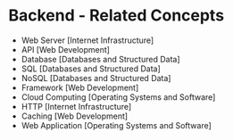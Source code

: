 # Backend - Related Concepts

- Web Server [Internet Infrastructure]
- API [Web Development]
- Database [Databases and Structured Data]
- SQL [Databases and Structured Data]
- NoSQL [Databases and Structured Data]
- Framework [Web Development]
- Cloud Computing [Operating Systems and Software]
- HTTP [Internet Infrastructure]
- Caching [Web Development]
- Web Application [Operating Systems and Software]
